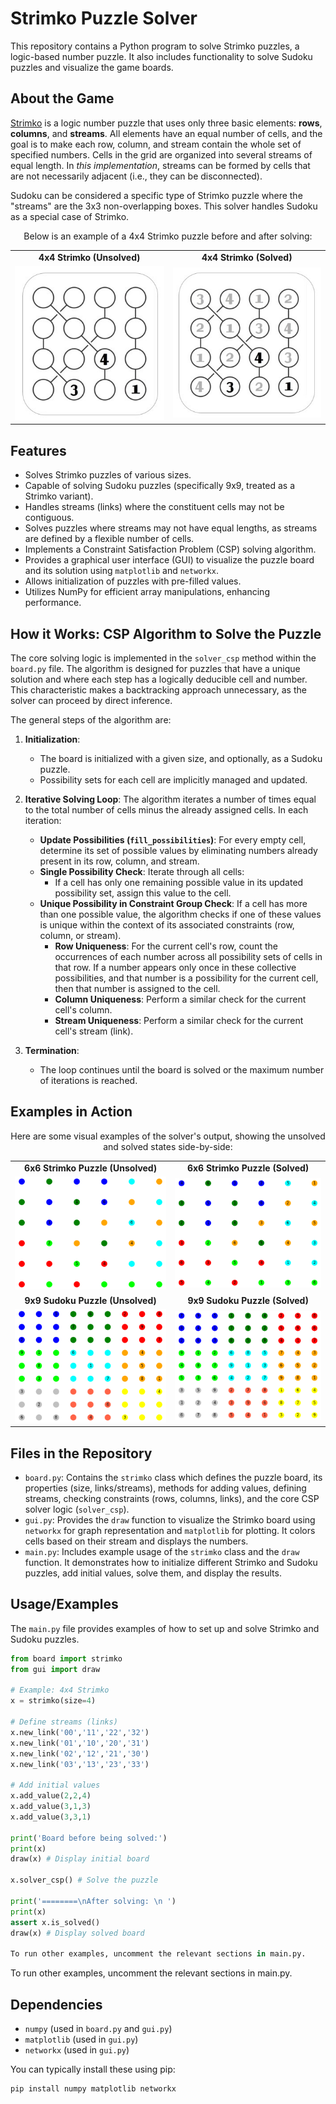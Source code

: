 # Strimko Puzzle Solver

This repository contains a Python program to solve Strimko puzzles, a logic-based number puzzle. It also includes functionality to solve Sudoku puzzles and visualize the game boards.

## About the Game

[Strimko](https://en.wikipedia.org/wiki/Strimko) is a logic number puzzle that uses only three basic elements: **rows**, **columns**, and **streams**. All elements have an equal number of cells, and the goal is to make each row, column, and stream contain the whole set of specified numbers. Cells in the grid are organized into several streams of equal length. In *this implementation*, streams can be formed by cells that are not necessarily adjacent (i.e., they can be disconnected).

Sudoku can be considered a specific type of Strimko puzzle where the "streams" are the 3x3 non-overlapping boxes. This solver handles Sudoku as a special case of Strimko.

<p align="center">
Below is an example of a 4x4 Strimko puzzle before and after solving:
</p>
<p align="center">
<table>
  <tr>
    <td align="center"><strong>4x4 Strimko (Unsolved)</strong></td>
    <td align="center"><strong>4x4 Strimko (Solved)</strong></td>
  </tr>
  <tr>
    <td align="center"><img src="images/4x4_wikipedia_sample_unsolved.jpg" alt="Unsolved 4x4 Strimko Puzzle" width="250"/></td>
    <td align="center"><img src="images/4x4_wikipedia_sample_solved.jpg" alt="Solved 4x4 Strimko Puzzle" width="250"/></td>
  </tr>
</table>
</p>

## Features

* Solves Strimko puzzles of various sizes.
* Capable of solving Sudoku puzzles (specifically 9x9, treated as a Strimko variant).
* Handles streams (links) where the constituent cells may not be contiguous.
* Solves puzzles where streams may not have equal lengths, as streams are defined by a flexible number of cells.
* Implements a Constraint Satisfaction Problem (CSP) solving algorithm.
* Provides a graphical user interface (GUI) to visualize the puzzle board and its solution using `matplotlib` and `networkx`.
* Allows initialization of puzzles with pre-filled values.
* Utilizes NumPy for efficient array manipulations, enhancing performance.

## How it Works: CSP Algorithm to Solve the Puzzle

The core solving logic is implemented in the `solver_csp` method within the `board.py` file. The algorithm is designed for puzzles that have a unique solution and where each step has a logically deducible cell and number. This characteristic makes a backtracking approach unnecessary, as the solver can proceed by direct inference.

The general steps of the algorithm are:

1.  **Initialization**:
    * The board is initialized with a given size, and optionally, as a Sudoku puzzle.
    * Possibility sets for each cell are implicitly managed and updated.

2.  **Iterative Solving Loop**: The algorithm iterates a number of times equal to the total number of cells minus the already assigned cells. In each iteration:
    * **Update Possibilities (`fill_possibilities`)**: For every empty cell, determine its set of possible values by eliminating numbers already present in its row, column, and stream.
    * **Single Possibility Check**: Iterate through all cells:
        * If a cell has only one remaining possible value in its updated possibility set, assign this value to the cell.
    * **Unique Possibility in Constraint Group Check**: If a cell has more than one possible value, the algorithm checks if one of these values is unique within the context of its associated constraints (row, column, or stream).
        * **Row Uniqueness**: For the current cell's row, count the occurrences of each number across all possibility sets of cells in that row. If a number appears only once in these collective possibilities, and that number is a possibility for the current cell, then that number is assigned to the cell.
        * **Column Uniqueness**: Perform a similar check for the current cell's column.
        * **Stream Uniqueness**: Perform a similar check for the current cell's stream (link).

3.  **Termination**:
    * The loop continues until the board is solved or the maximum number of iterations is reached.

## Examples in Action

<p align="center">
Here are some visual examples of the solver's output, showing the unsolved and solved states side-by-side:
</p>
<p align="center">
<table>
  <tr>
    <td align="center"><strong>6x6 Strimko Puzzle (Unsolved)</strong></td>
    <td align="center"><strong>6x6 Strimko Puzzle (Solved)</strong></td>
  </tr>
  <tr>
    <td align="center"><img src="images/6x6_strimko_example_unsolved.png" alt="Unsolved 6x6 Strimko Puzzle" width="350"/></td>
    <td align="center"><img src="images/6x6_strimko_example_solved.png" alt="Solved 6x6 Strimko Puzzle" width="350"/></td>
  </tr>
  <tr>
    <td align="center"><strong>9x9 Sudoku Puzzle (Unsolved)</strong></td>
    <td align="center"><strong>9x9 Sudoku Puzzle (Solved)</strong></td>
  </tr>
  <tr>
    <td align="center"><img src="images/soduko_example_unsolved.png" alt="Unsolved Sudoku Puzzle" width="400"/></td>
    <td align="center"><img src="images/soduko_example_solved.png" alt="Solved Sudoku Puzzle" width="400"/></td>
  </tr>
</table>
</p>

## Files in the Repository

* `board.py`: Contains the `strimko` class which defines the puzzle board, its properties (size, links/streams), methods for adding values, defining streams, checking constraints (rows, columns, links), and the core CSP solver logic (`solver_csp`).
* `gui.py`: Provides the `draw` function to visualize the Strimko board using `networkx` for graph representation and `matplotlib` for plotting. It colors cells based on their stream and displays the numbers.
* `main.py`: Includes example usage of the `strimko` class and the `draw` function. It demonstrates how to initialize different Strimko and Sudoku puzzles, add initial values, solve them, and display the results.

## Usage/Examples

The `main.py` file provides examples of how to set up and solve Strimko and Sudoku puzzles.

```python
from board import strimko
from gui import draw

# Example: 4x4 Strimko
x = strimko(size=4)

# Define streams (links)
x.new_link('00','11','22','32')
x.new_link('01','10','20','31')
x.new_link('02','12','21','30')
x.new_link('03','13','23','33')

# Add initial values
x.add_value(2,2,4)
x.add_value(3,1,3)
x.add_value(3,3,1)

print('Board before being solved:')
print(x)
draw(x) # Display initial board

x.solver_csp() # Solve the puzzle

print('========\nAfter solving: \n ')
print(x)
assert x.is_solved()
draw(x) # Display solved board

To run other examples, uncomment the relevant sections in main.py.

```

To run other examples, uncomment the relevant sections in main.py.

## Dependencies
- `numpy` (used in `board.py` and `gui.py`)
- `matplotlib` (used in `gui.py`)
- `networkx` (used in `gui.py`)

You can typically install these using pip:
```bash
pip install numpy matplotlib networkx
```
